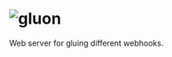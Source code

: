 # ![gluon](https://s3-us-west-2.amazonaws.com/verdigris/gluon-horizontal.svg)

Web server for gluing different webhooks.
